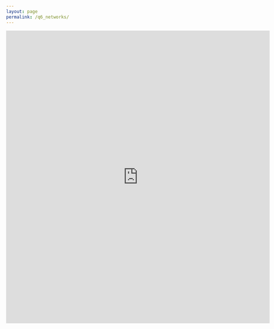```yaml
---
layout: page
permalink: /q6_networks/
---
```

<iframe src="https://docs.google.com/forms/d/e/1FAIpQLSd4FkAihWeaEGxIvqFVfx0k_N7Z2Or-e0A6Nn98dn8qwvS-hQ/viewform?embedded=true" width="720" height="800" frameborder="0" marginheight="0" marginwidth="0">Wird geladen...</iframe>

